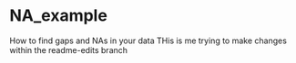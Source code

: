 # NA_example
How to find gaps and NAs in your data
THis is me trying to make changes within the readme-edits branch
